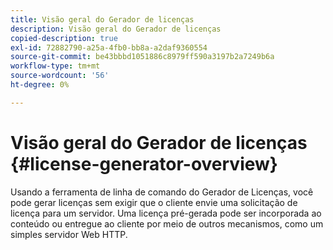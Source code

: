 ```yaml
---
title: Visão geral do Gerador de licenças
description: Visão geral do Gerador de licenças
copied-description: true
exl-id: 72882790-a25a-4fb0-bb8a-a2daf9360554
source-git-commit: be43bbbd1051886c8979ff590a3197b2a7249b6a
workflow-type: tm+mt
source-wordcount: '56'
ht-degree: 0%

---
```


# Visão geral do Gerador de licenças {#license-generator-overview}

Usando a ferramenta de linha de comando do Gerador de Licenças, você pode gerar licenças sem exigir que o cliente envie uma solicitação de licença para um servidor. Uma licença pré-gerada pode ser incorporada ao conteúdo ou entregue ao cliente por meio de outros mecanismos, como um simples servidor Web HTTP.
